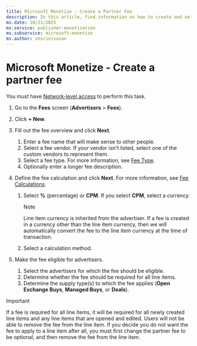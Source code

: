 ```yaml
---
title: Microsoft Monetize - Create a Partner Fee
description: In this article, find information on how to create and set up a partner fee.
ms.date: 10/21/2025
ms.service: publisher-monetization
ms.subservice: microsoft-monetize
ms.author: shsrinivasan
---
```


# Microsoft Monetize - Create a partner fee

You must have [Network-level access](getting-started-with-roles.md) to perform this task.

1. Go to the **Fees** screen (**Advertisers** > **Fees**).
1. Click **+ New**.
1. Fill out the fee overview and click **Next**.
    1. Enter a fee name that will make sense to other people.
    1. Select a fee vendor. If your vendor isn't listed, select one of the custom vendors to represent them.
    1. Select a fee type. For more information, see [Fee Type](fee-type.md).
    1. Optionally enter a longer fee description.
1. Define the fee calculation and click **Next**. For more information, see [Fee Calculations](fee-calculations.md).
    1. Select **%** (percentage) or **CPM**. If you select **CPM**, select a currency.

        > [!NOTE]
        > Line item currency is inherited from the advertiser. If a fee is created in a currency other than the line item currency, then we will automatically convert the fee to the line item currency at the time of transaction.

    1. Select a calculation method.

1. Make the fee eligible for advertisers.
    1. Select the advertisers for which the fee should be eligible.
    1. Determine whether the fee should be required for all line items.
    1. Determine the supply type(s) to which the fee applies (**Open Exchange Buys**, **Managed Buys**, or **Deals**).

> [!IMPORTANT]
> If a fee is required for all line items, it will be required for all newly created line items and any line items that are opened and edited. Users will not be able to remove the fee from the line item. If you decide you do not want the fee to apply to a line item after all, you must first change the partner fee to be optional, and then remove the fee from the line item.
